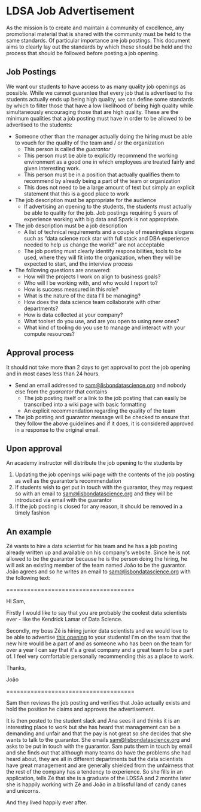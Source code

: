 # LDSA Job Advertisement

As the mission is to create and maintain a community of excellence, any promotional material that is shared with the community must be held to the same standards. Of particular importance are job postings. This document aims to clearly lay out the standards by which these should be held and the process that should be followed before posting a job opening.

## Job Postings

We want our students to have access to as many quality job openings as possible. While we cannot guarantee that every job that is advertised to the students actually ends up being high quality, we can define some standards by which to filter those that have a low likelihood of being high quality while simultaneously encouraging those that are high quality. These are the minimum qualities that a job posting must have in order to be allowed to be advertised to the students:

- Someone other than the manager actually doing the hiring must be able to vouch for the quality of the team and / or the organization
    - This person is called the _guarantor_
    - This person must be able to explicitly recommend the working environment as a good one in which employees are treated fairly and given interesting work.
    - This person must be in a position that actually qualifies them to recommend by already being a part of the team or organization
    - This does not need to be a large amount of text but simply an explicit statement that this is a good place to work
- The job description must be appropriate for the audience
    - If advertising an opening to the students, the students must actually be able to quality for the job. Job postings requiring 5 years of experience working with big data and Spark is not appropriate.
- The job description must be a job description
    - A list of technical requirements and a couple of meaningless slogans such as “data science rock star with full stack and DBA experience needed to help us change the world!” are not acceptable
    - The job posting must clearly identify responsibilities, tools to be used, where they will fit into the organization, when they will be expected to start, and the interview process
- The following questions are answered:
    - How will the projects I work on align to business goals?
    - Who will I be working with, and who would I report to?
    - How is success measured in this role?  
    - What is the nature of the data I'll be managing?
    - How does the data science team collaborate with other departments?
    - How is data collected at your company?
    - What toolset do you use, and are you open to using new ones?
    - What kind of tooling do you use to manage and interact with your compute resources? 

## Approval process

It should not take more than 2 days to get approval to post the job opening and in most cases less than 24 hours.

- Send an email addressed to sam@lisbondatascience.org and nobody else from the _guarantor_ that contains
    - The job posting itself or a link to the job posting that can easily be transcribed into a wiki page with basic formatting
    - An explicit recommendation regarding the quality of the team
- The job posting and guarantor message will be checked to ensure that they follow the above guidelines and if it does, it is considered approved in a response to the original email.

## Upon approval

An academy instructor will distribute the job opening to the students by

1. Updating the job openings wiki page with the contents of the job posting as well as the guarantor’s recommendation
1. If students wish to get put in touch with the guarantor, they may request so with an email to sam@lisbondatascience.org and they will be introduced via email with the guarantor
1. If the job posting is closed for any reason, it should be removed in a timely fashion

## An example

Zé wants to hire a data scientist for his team and he has a job posting already written up and available on his company's website. Since he is not allowed to be the guarantor because he is the person doing the hiring, he will ask an existing member of the team named João to be the guarantor. João agrees and so he writes an email to sam@lisbondatascience.org with the following text:

=====================================

Hi Sam,

Firstly I would like to say that you are probably the coolest data scientists ever - like the Kendrick Lamar of Data Science. 

Secondly, my boss Zé is hiring junior data scientists and we would love to be able to advertise [this opening](http://cats.com/) to your students! I'm on the team that the new hire would be a part of and as someone who has been on the team for over a year I can say that it's a great company and a great team to be a part of. I feel very comfortable personally recommending this as a place to work.

Thanks,

João

=====================================

Sam then reviews the job posting and verifies that João actually exists and hold the position he claims and approves the advertisement.

It is then posted to the student slack and Ana sees it and thinks it is an interesting place to work but she has heard that management can be a demanding and unfair and that the pay is not great so she decides that she wants to talk to the guarantor. She emails sam@lisbondatascience.org and asks to be put in touch with the guarantor. Sam puts them in touch by email and she finds out that although many teams do have the problems she had heard about, they are all in different departments but the data scientists have great management and are generally shielded from the unfairness that the rest of the company has a tendency to experience. So she fills in an application, tells Zé that she is a graduate of the LDSSA and 2 months later she is happily working with Zé and João in a blissful land of candy canes and unicorns. 

And they lived happily ever after.

